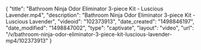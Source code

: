 {
    "title": "Bathroom Ninja Odor Eliminator 3-piece Kit - Luscious Lavender.mp4",
    "description": "Bathroom Ninja Odor Eliminator 3-piece Kit - Luscious Lavender",
    "videoid": "102373913",
    "date_created": "1498846197",
    "date_modified": "1498847002",
    "type": "captivate",
    "layout": "video",
    "url": "\/v\/bathroom-ninja-odor-eliminator-3-piece-kit-luscious-lavender-mp4\/102373913"
}